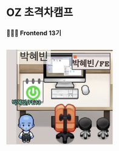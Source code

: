 # OZ 초격차캠프 <Badge type="tip" text="2025-07-03 ~ 2025-12-29" />

### 👩🏻‍💻 Frontend 13기

<br>

<img src="./images/til01.png" alt="zep에서의나" width="280" />

<Comment/>

